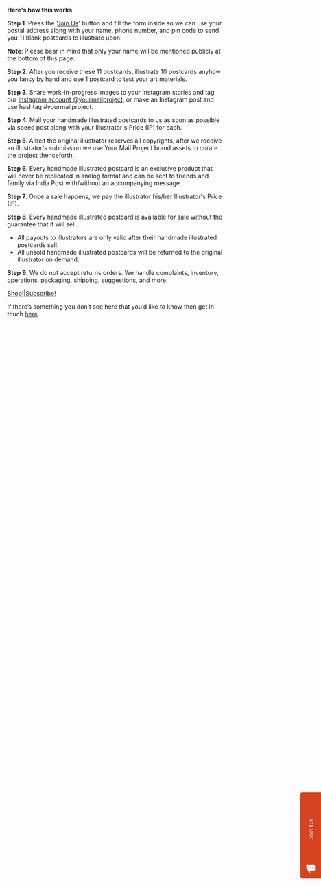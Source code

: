 **Here's how this works**.

**Step 1**. Press the '<a href="https://yourmailproject.typeform.com/to/krhWpQJZ" rel="noopener noreferrer" target="_blank">Join Us</a>' button and fill the form inside so we can use your postal address along with your name, phone number, and pin code to send you 11 blank postcards to illustrate upon.

**Note**: Please bear in mind that only your name will be mentioned publicly at the bottom of this page.

**Step 2**. After you receive these 11 postcards, illustrate 10 postcards anyhow you fancy by hand and use 1 postcard to test your art materials.

**Step 3**. Share work-in-progress images to your Instagram stories and tag our <a href="https://www.instagram.com/yourmailproject" rel="noopener noreferrer" target="_blank">Instagram account @yourmailproject</a>, or make an Instagram post and use hashtag #yourmailproject.

**Step 4**. Mail your handmade illustrated postcards to us as soon as possible via speed post along with your Illustrator's Price (IP) for each.

**Step 5**. Albeit the original illustrator reserves all copyrights, after we receive an illustrator's submission we use Your Mail Project brand assets to curate the project thenceforth.

**Step 6**. Every handmade illustrated postcard is an exclusive product that will never be replicated in analog format and can be sent to friends and family via India Post with/without an accompanying message.

**Step 7**. Once a sale happens, we pay the illustrator his/her Illustrator's Price (IP).

**Step 8**. Every handmade illustrated postcard is available for sale without the guarantee that it will sell.
- All payouts to illustrators are only valid after their handmade illustrated postcards sell.  
- All unsold handmade illustrated postcards will be returned to the original illustrator on demand.

**Step 9**. We do not accept returns orders. We handle complaints, inventory, operations, packaging, shipping, suggestions, and more.

<div class="roadmap-spacer-1"></div>

<p>
<a class="btn" href="https://www.gumroad.com/yourmailproject" rel="noopener noreferrer" target="_blank">Shop!</a>|<a class="btn" href="https://www.buymeacoffee.com/yourmailproject" rel="noopener noreferrer" target="_blank">Subscribe!</a><br>
</p>

<div class="roadmap-spacer-2"></div>

If there’s something you don’t see here that you’d like to know then get in touch <a href="https://kushalsamant.github.io/getintouch.html" rel="noopener noreferrer" target="_blank">here</a>.

<div style="position:fixed;top:calc(50% - 250px);right:0;transition:width 300ms ease-out;width:0;" data-qa="side_panel"> <a class="typeform-share button" href="https://form.typeform.com/to/krhWpQJZ?typeform-medium=embed-snippet" data-mode="side_panel" style="box-sizing:border-box;position:absolute;top:300px;width:200px;height:48px;padding:0 20px;margin:0;cursor:pointer;background:#D54321;border-radius:4px 4px 0px 0px;box-shadow:0px 2px 12px rgba(0, 0, 0, 0.06), 0px 2px 4px rgba(0, 0, 0, 0.08);display:flex;align-items:center;justify-content:flex-start;transform:rotate(-90deg);transform-origin:bottom left;color:white;text-decoration:none;z-index:9999;" data-width="320" data-height="500" target="_blank"> <span class="icon" style="width:32px;position:relative;text-align:center;transform:rotate(90deg) scale(0.85);left:-8px;"> <svg width='24' height='24' viewBox='0 0 24 24' fill='none' xmlns='http://www.w3.org/2000/svg' style="margin-top:10px;"> <path d='M21 0H0V9L10.5743 24V16.5H21C22.6567 16.5 24 15.1567 24 13.5V3C24 1.34325 22.6567 0 21 0ZM7.5 9.75C6.672 9.75 6 9.07875 6 8.25C6 7.42125 6.672 6.75 7.5 6.75C8.328 6.75 9 7.42125 9 8.25C9 9.07875 8.328 9.75 7.5 9.75ZM12.75 9.75C11.922 9.75 11.25 9.07875 11.25 8.25C11.25 7.42125 11.922 6.75 12.75 6.75C13.578 6.75 14.25 7.42125 14.25 8.25C14.25 9.07875 13.578 9.75 12.75 9.75ZM18 9.75C17.172 9.75 16.5 9.07875 16.5 8.25C16.5 7.42125 17.172 6.75 18 6.75C18.828 6.75 19.5 7.42125 19.5 8.25C19.5 9.07875 18.828 9.75 18 9.75Z' fill='white' /> </svg> </span> <span style="text-decoration:none;font-size:15px;font-family:Helvetica,Arial,sans-serif;white-space:nowrap;overflow:hidden;text-overflow:ellipsis;width:100%;text-align:center;-webkit-font-smoothing:antialiased;-moz-osx-font-smoothing:grayscale;"> Join Us </span> </a> </div> <script> (function() { var qs,js,q,s,d=document, gi=d.getElementById, ce=d.createElement, gt=d.getElementsByTagName, id="typef_orm_share", b="https://embed.typeform.com/"; if(!gi.call(d,id)){ js=ce.call(d,"script"); js.id=id; js.src=b+"embed.js"; q=gt.call(d,"script")[0]; q.parentNode.insertBefore(js,q) } })() </script>
